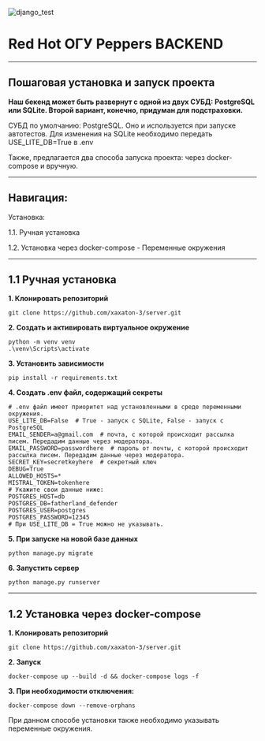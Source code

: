 ![django_test](https://github.com/xaxaton-3/server/actions/workflows/tests-runner.yml/badge.svg)

# Red Hot ОГУ Peppers BACKEND
___
## Пошаговая установка и запуск проекта

**Наш бекенд может быть развернут с одной из двух СУБД: PostgreSQL или SQLite. Второй вариант, конечно, придуман для подстраховки.**

СУБД по умолчанию: PostgreSQL. Оно и используется при запуске автотестов. Для изменения на SQLite необходимо передать USE_LITE_DB=True в .env

Также, предлагается два способа запуска проекта: через docker-compose и вручную.

___

## Навигация:

<p>Установка:</p>
<a name="not-auto">1.1. Ручная установка</a>

<a name="auto">1.2. Установка через docker-compose</a>
<a name="env">- Переменные окружения</a>

___
## 1.1 Ручная установка [](#not-auto)
**1. Клонировать репозиторий**
```
git clone https://github.com/xaxaton-3/server.git
```
**2. Создать и активировать виртуальное окружение**
```
python -m venv venv
.\venv\Scripts\activate
```
**3. Установить зависимости**
```
pip install -r requirements.txt
```
**4. Создать .env файл, содержащий секреты** [](#env)
```
# .env файл имеет приоритет над установленными в среде переменными окружения.
USE_LITE_DB=False  # True - запуск с SQLite, False - запуск с PostgreSQL
EMAIL_SENDER=a@gmail.com  # почта, с которой происходит рассылка писем. Передадим данные через модератора.
EMAIL_PASSWORD=passwordhere  # пароль от почты, с которой происходит рассылка писем. Передадим данные через модератора.
SECRET_KEY=secretkeyhere  # секретный ключ
DEBUG=True
ALLOWED_HOSTS=*
MISTRAL_TOKEN=tokenhere
# Укажите свои данные ниже:
POSTGRES_HOST=db
POSTGRES_DB=fatherland_defender
POSTGRES_USER=postgres
POSTGRES_PASSWORD=12345
# При USE_LITE_DB = True можно не указывать.
```

**5. При запуске на новой базе данных**
```
python manage.py migrate
```
**6. Запустить сервер**
```
python manage.py runserver
```

___
## 1.2 Установка через docker-compose [](#auto)
**1. Клонировать репозиторий**
```
git clone https://github.com/xaxaton-3/server.git
```
**2. Запуск**
```
docker-compose up --build -d && docker-compose logs -f
```
**3. При необходимости отключения:**
```
docker-compose down --remove-orphans
```

При данном способе установки также необходимо указывать <a name="env">переменные окружения</a>.